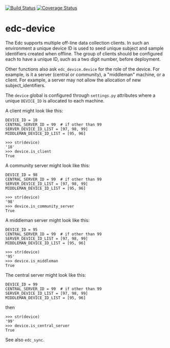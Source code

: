 [![Build Status](https://travis-ci.org/botswana-harvard/edc-device.svg?branch=develop)](https://travis-ci.org/botswana-harvard/edc-device)
[![Coverage Status](https://coveralls.io/repos/botswana-harvard/edc-device/badge.svg?branch=develop&service=github)](https://coveralls.io/github/botswana-harvard/edc-device?branch=develop)

# edc-device

The Edc supports multiple off-line data collection clients. In such an environment a unique device ID is used to seed unique subject and sample identifiers created when offline. The group of clients should be configured each to have a unique ID, such as a two digit number, before deployment.

Other functions also ask `edc_device.device` for the role of the device. For example, is it a server (central or community), a "middleman" machine, or a client. For example, a server may not allow the allocation of new subject_identifiers.

The `device` global is configured through `settings.py` attributes where a unique `DEVICE_ID` is allocated to each machine.

A client might look like this:

	DEVICE_ID = 18
	CENTRAL_SERVER_ID = 99  # if other than 99
	SERVER_DEVICE_ID_LIST = [97, 98, 99]
	MIDDLEMAN_DEVICE_ID_LIST = [95, 96]

	>>> str(device)
	'18'
	>>> device.is_client
	True

A community server might look like this:

	DEVICE_ID = 98
	CENTRAL_SERVER_ID = 99  # if other than 99
	SERVER_DEVICE_ID_LIST = [97, 98, 99]
	MIDDLEMAN_DEVICE_ID_LIST = [95, 96]

	>>> str(device)
	'98'
	>>> device.is_community_server
	True


A middleman server might look like this:

	DEVICE_ID = 95
	CENTRAL_SERVER_ID = 99  # if other than 99
	SERVER_DEVICE_ID_LIST = [97, 98, 99]
	MIDDLEMAN_DEVICE_ID_LIST = [95, 96]

	>>> str(device)
	'95'
	>>> device.is_middleman
	True

The central server might look like this:

	DEVICE_ID = 99
	CENTRAL_SERVER_ID = 99  # if other than 99
	SERVER_DEVICE_ID_LIST = [97, 98, 99]
	MIDDLEMAN_DEVICE_ID_LIST = [95, 96]

then 

	>>> str(device)
	'99'
	>>> device.is_central_server
	True

See also `edc_sync`.
